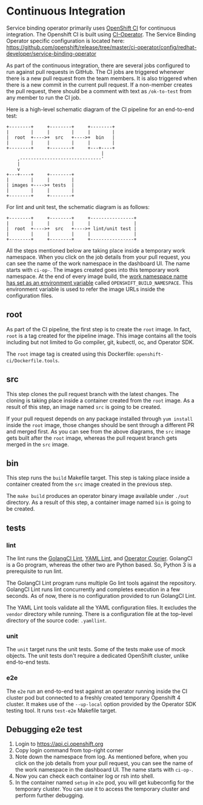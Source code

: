 # Continuous Integration

Service binding operator primarily uses [OpenShift CI][openshift-ci] for
continuous integration.  The Openshift CI is built using
[CI-Operator][ci-operator].  The Service Binding Operator specific configuration
is located here:
https://github.com/openshift/release/tree/master/ci-operator/config/redhat-developer/service-binding-operator

As part of the continuous integration, there are several jobs configured to run
against pull requests in GitHub.  The CI jobs are triggered whenever there is a
new pull request from the team members.  It is also triggered when there is a
new commit in the current pull request.  If a non-member creates the pull
request, there should be a comment with text as `/ok-to-test` from any member to
run the CI job.

Here is a high-level schematic diagram of the CI pipeline for an end-to-end
test:

```
+--------+     +--------+     +--------+
|        |     |        |     |        |
|  root  +---->+  src   +---->+  bin   |
|        |     |        |     |        |
+--------+     +--------+     +---+----+
                                   |
    ,------------------------------'
    |
    v
+---+----+     +--------+
|        |     |        |
| images +---->+ tests  |
|        |     |        |
+--------+     +--------+
```

For lint and unit test, the schematic diagram is as follows:

```
+--------+     +--------+     +----------------+
|        |     |        |     |                |
|  root  +---->+  src   +---->+ lint/unit test |
|        |     |        |     |                |
+--------+     +--------+     +----------------+
```


All the steps mentioned below are taking place inside a temporary work
namespace.  When you click on the job details from your pull request, you can
see the name of the work namespace in the dashboard UI.  The name starts with
`ci-op-`.  The images created goes into this temporary work namespace.  At the
end of every image build, the [work namespace name has set as an environment
variable][namespace] called `OPENSHIFT_BUILD_NAMESPACE`.  This environment
variable is used to refer the image URLs inside the configuration files.

## root

As part of the CI pipeline, the first step is to create the `root` image.  In
fact, `root` is a tag created for the pipeline image.  This image contains all
the tools including but not limited to Go compiler, git, kubectl, oc, and
Operator SDK.

The `root` image tag is created using this Dockerfile:
`openshift-ci/Dockerfile.tools`.

## src

This step clones the pull request branch with the latest changes.  The cloning
is taking place inside a container created from the `root` image.  As a result
of this step, an image named `src` is going to be created.

If your pull request depends on any package installed through `yum install`
inside the `root` image, those changes should be sent through a different PR and
merged first.  As you can see from the above diagrams, the `src` image gets
built after the `root` image, whereas the pull request branch gets merged in the
`src` image.

## bin

This step runs the `build` Makefile target.  This step is taking place
inside a container created from the `src` image created in the
previous step.

The `make build` produces an operator binary image available under `./out`
directory.  As a result of this step, a container image named `bin` is going to
be created.

## tests

### lint

The lint runs the [GolangCI Lint][golangci], [YAML Lint][yaml-lint], and
[Operator Courier][operator-courier].  GolangCI is a Go program, whereas the
other two are Python based.  So, Python 3 is a prerequisite to run lint.

The GolangCI Lint program runs multiple Go lint tools against the repository.
GolangCI Lint runs lint concurrently and completes execution in a few seconds.
As of now, there is no configuration provided to run GolangCI Lint.

The YAML Lint tools validate all the YAML configuration files.  It
excludes the `vendor` directory while running.  There is a
configuration file at the top-level directory of the source code:
`.yamllint`.

### unit

The `unit` target runs the unit tests.  Some of the tests make use of mock
objects. The unit tests don't require a dedicated OpenShift cluster, unlike
end-to-end tests.

### e2e

The `e2e` run an end-to-end test against an operator running inside the CI
cluster pod but connected to a freshly created temporary Openshift 4 cluster.
It makes use of the `--up-local` option provided by the Operator SDK testing
tool.  It runs `test-e2e` Makefile target.

## Debugging e2e test

1. Login to https://api.ci.openshift.org
2. Copy login command from top-right corner
3. Note down the namespace from log.  As mentioned before, when you click on the
   job details from your pull request, you can see the name of the work
   namespace in the dashboard UI.  The name starts with `ci-op-`.
4. Now you can check each container log or rsh into shell.
5. In the container named `setup` in `e2e` pod, you will get kubeconfig for the
   temporary cluster.  You can use it to access the temporary cluster and
   perform further debugging.

[openshift-ci]: https://github.com/openshift/release
[ci-operator]: https://github.com/openshift/release/tree/master/ci-operator
[golangci]: https://github.com/golangci/golangci-lint
[yaml-lint]: https://github.com/adrienverge/yamllint
[operator-courier]: https://github.com/operator-framework/operator-courier
[namespace]: https://docs.okd.io/latest/dev_guide/builds/build_output.html#output-image-environment-variables
